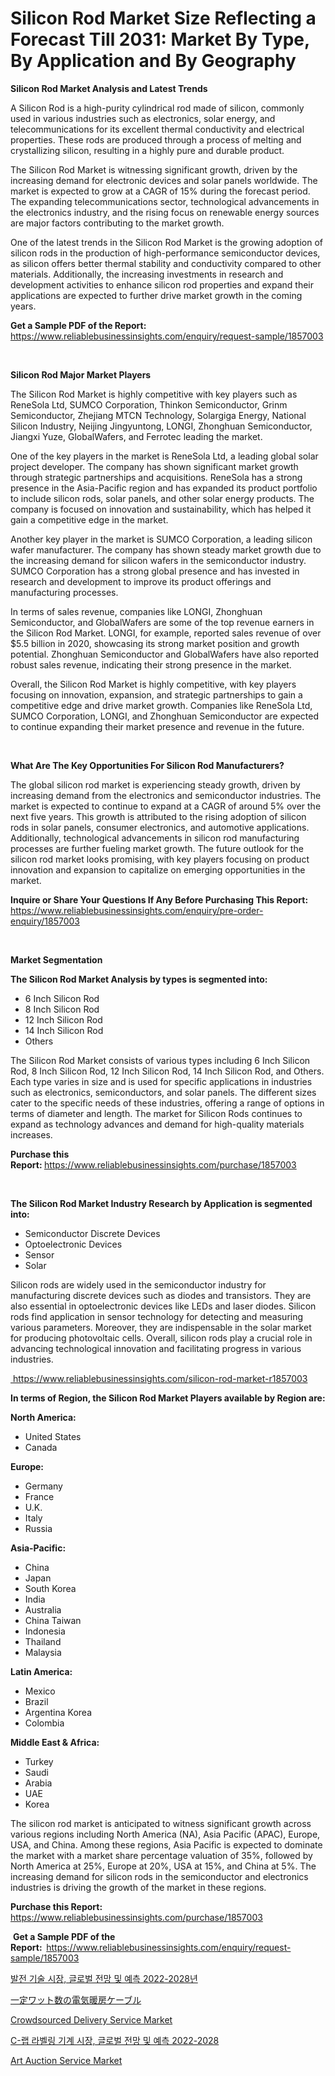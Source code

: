 <p><h1>Silicon Rod Market Size Reflecting a Forecast Till 2031: Market By Type, By Application and By Geography</h1></p><p><strong>Silicon Rod Market Analysis and Latest Trends</strong></p>
<p><p>A Silicon Rod is a high-purity cylindrical rod made of silicon, commonly used in various industries such as electronics, solar energy, and telecommunications for its excellent thermal conductivity and electrical properties. These rods are produced through a process of melting and crystallizing silicon, resulting in a highly pure and durable product.</p><p>The Silicon Rod Market is witnessing significant growth, driven by the increasing demand for electronic devices and solar panels worldwide. The market is expected to grow at a CAGR of 15% during the forecast period. The expanding telecommunications sector, technological advancements in the electronics industry, and the rising focus on renewable energy sources are major factors contributing to the market growth.</p><p>One of the latest trends in the Silicon Rod Market is the growing adoption of silicon rods in the production of high-performance semiconductor devices, as silicon offers better thermal stability and conductivity compared to other materials. Additionally, the increasing investments in research and development activities to enhance silicon rod properties and expand their applications are expected to further drive market growth in the coming years.</p></p>
<p><strong>Get a Sample PDF of the Report:&nbsp;</strong> <a href="https://www.reliablebusinessinsights.com/enquiry/request-sample/1857003">https://www.reliablebusinessinsights.com/enquiry/request-sample/1857003</a></p>
<p>&nbsp;</p>
<p><strong>Silicon Rod Major Market Players</strong></p>
<p><p>The Silicon Rod Market is highly competitive with key players such as ReneSola Ltd, SUMCO Corporation, Thinkon Semiconductor, Grinm Semiconductor, Zhejiang MTCN Technology, Solargiga Energy, National Silicon Industry, Neijing Jingyuntong, LONGI, Zhonghuan Semiconductor, Jiangxi Yuze, GlobalWafers, and Ferrotec leading the market.</p><p>One of the key players in the market is ReneSola Ltd, a leading global solar project developer. The company has shown significant market growth through strategic partnerships and acquisitions. ReneSola has a strong presence in the Asia-Pacific region and has expanded its product portfolio to include silicon rods, solar panels, and other solar energy products. The company is focused on innovation and sustainability, which has helped it gain a competitive edge in the market.</p><p>Another key player in the market is SUMCO Corporation, a leading silicon wafer manufacturer. The company has shown steady market growth due to the increasing demand for silicon wafers in the semiconductor industry. SUMCO Corporation has a strong global presence and has invested in research and development to improve its product offerings and manufacturing processes.</p><p>In terms of sales revenue, companies like LONGI, Zhonghuan Semiconductor, and GlobalWafers are some of the top revenue earners in the Silicon Rod Market. LONGI, for example, reported sales revenue of over $5.5 billion in 2020, showcasing its strong market position and growth potential. Zhonghuan Semiconductor and GlobalWafers have also reported robust sales revenue, indicating their strong presence in the market.</p><p>Overall, the Silicon Rod Market is highly competitive, with key players focusing on innovation, expansion, and strategic partnerships to gain a competitive edge and drive market growth. Companies like ReneSola Ltd, SUMCO Corporation, LONGI, and Zhonghuan Semiconductor are expected to continue expanding their market presence and revenue in the future.</p></p>
<p>&nbsp;</p>
<p><strong>What Are The Key Opportunities For Silicon Rod Manufacturers?</strong></p>
<p><p>The global silicon rod market is experiencing steady growth, driven by increasing demand from the electronics and semiconductor industries. The market is expected to continue to expand at a CAGR of around 5% over the next five years. This growth is attributed to the rising adoption of silicon rods in solar panels, consumer electronics, and automotive applications. Additionally, technological advancements in silicon rod manufacturing processes are further fueling market growth. The future outlook for the silicon rod market looks promising, with key players focusing on product innovation and expansion to capitalize on emerging opportunities in the market.</p></p>
<p><strong>Inquire or Share Your Questions If Any Before Purchasing This Report:</strong> <a href="https://www.reliablebusinessinsights.com/enquiry/pre-order-enquiry/1857003">https://www.reliablebusinessinsights.com/enquiry/pre-order-enquiry/1857003</a></p>
<p>&nbsp;</p>
<p><strong>Market Segmentation</strong></p>
<p><strong>The Silicon Rod Market Analysis by types is segmented into:</strong></p>
<p><ul><li>6 Inch Silicon Rod</li><li>8 Inch Silicon Rod</li><li>12 Inch Silicon Rod</li><li>14 Inch Silicon Rod</li><li>Others</li></ul></p>
<p><p>The Silicon Rod Market consists of various types including 6 Inch Silicon Rod, 8 Inch Silicon Rod, 12 Inch Silicon Rod, 14 Inch Silicon Rod, and Others. Each type varies in size and is used for specific applications in industries such as electronics, semiconductors, and solar panels. The different sizes cater to the specific needs of these industries, offering a range of options in terms of diameter and length. The market for Silicon Rods continues to expand as technology advances and demand for high-quality materials increases.</p></p>
<p><strong>Purchase this Report:&nbsp;</strong><a href="https://www.reliablebusinessinsights.com/purchase/1857003">https://www.reliablebusinessinsights.com/purchase/1857003</a></p>
<p>&nbsp;</p>
<p><strong>The Silicon Rod Market Industry Research by Application is segmented into:</strong></p>
<p><ul><li>Semiconductor Discrete Devices</li><li>Optoelectronic Devices</li><li>Sensor</li><li>Solar</li></ul></p>
<p><p>Silicon rods are widely used in the semiconductor industry for manufacturing discrete devices such as diodes and transistors. They are also essential in optoelectronic devices like LEDs and laser diodes. Silicon rods find application in sensor technology for detecting and measuring various parameters. Moreover, they are indispensable in the solar market for producing photovoltaic cells. Overall, silicon rods play a crucial role in advancing technological innovation and facilitating progress in various industries.</p></p>
<p><a href="https://www.reliablebusinessinsights.com/silicon-rod-market-r1857003">&nbsp;https://www.reliablebusinessinsights.com/silicon-rod-market-r1857003</a></p>
<p><strong>In terms of Region, the Silicon Rod Market Players available by Region are:</strong></p>
<p>
    <p> <strong> North America: </strong>
        <ul>
            <li>United States</li>
            <li>Canada</li>
        </ul>
        </p> 
    <p> <strong> Europe: </strong>
        <ul>
            <li>Germany</li>
            <li>France</li>
            <li>U.K.</li>
            <li>Italy</li>
            <li>Russia</li>
        </ul>
        </p> 
    <p> <strong> Asia-Pacific: </strong>
        <ul>
            <li>China</li>
            <li>Japan</li>
            <li>South Korea</li>
            <li>India</li>
            <li>Australia</li>
            <li>China Taiwan</li>
            <li>Indonesia</li>
            <li>Thailand</li>
            <li>Malaysia</li>
        </ul>
        </p> 
    <p> <strong> Latin America: </strong>
        <ul>
            <li>Mexico</li>
            <li>Brazil</li>
            <li>Argentina Korea</li>
            <li>Colombia</li>
        </ul>
        </p> 
    <p> <strong> Middle East & Africa: </strong>
        <ul>
            <li>Turkey</li>
            <li>Saudi</li>
            <li>Arabia</li>
            <li>UAE</li>
            <li>Korea</li>
        </ul>
    </p>
    </p>
<p><p>The silicon rod market is anticipated to witness significant growth across various regions including North America (NA), Asia Pacific (APAC), Europe, USA, and China. Among these regions, Asia Pacific is expected to dominate the market with a market share percentage valuation of 35%, followed by North America at 25%, Europe at 20%, USA at 15%, and China at 5%. The increasing demand for silicon rods in the semiconductor and electronics industries is driving the growth of the market in these regions.</p></p>
<p><strong>Purchase this Report: </strong><a href="https://www.reliablebusinessinsights.com/purchase/1857003">https://www.reliablebusinessinsights.com/purchase/1857003</a></p>
<p>&nbsp;<strong>Get a Sample PDF of the Report:&nbsp;&nbsp;</strong><a href="https://www.reliablebusinessinsights.com/enquiry/request-sample/1857003">https://www.reliablebusinessinsights.com/enquiry/request-sample/1857003</a></p>
<p><strong></strong></p>
<p><p><a href="https://github.com/mdmazharulnwr786/Market-Research-Report-List-1/blob/main/8089024130102.md">발전 기술 시장, 글로벌 전망 및 예측 2022-2028년</a></p><p><a href="https://github.com/DayanaRunolfsdottir/Market-Research-Report-List-1/blob/main/2690626112108.md">一定ワット数の電気暖房ケーブル</a></p><p><a href="https://github.com/rahu1506/Market-Research-Report-List-5/blob/main/crowdsourced-delivery-service-market.md">Crowdsourced Delivery Service Market</a></p><p><a href="https://github.com/hxzi07639916/Market-Research-Report-List-2/blob/main/2835253130103.md">C-랩 라벨링 기계 시장, 글로벌 전망 및 예측 2022-2028</a></p><p><a href="https://github.com/juniordelafrance/Market-Research-Report-List-4/blob/main/art-auction-service-market.md">Art Auction Service Market</a></p></p>